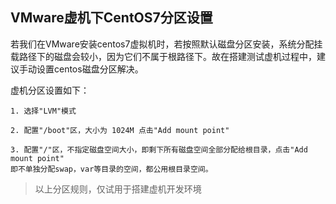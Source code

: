 ## VMware虚机下CentOS7分区设置

若我们在VMware安装centos7虚拟机时，若按照默认磁盘分区安装，系统分配挂载路径下的磁盘会较小，因为它们不属于根路径下。故在搭建测试虚机过程中，建议手动设置centos磁盘分区解决。

虚机分区设置如下：
```shell
1. 选择"LVM"模式

2. 配置"/boot"区，大小为 1024M 点击"Add mount point"

3. 配置"/"区，不指定磁盘空间大小，即剩下所有磁盘空间全部分配给根目录，点击"Add mount point"
即不单独分配swap，var等目录的空间，都公用根目录空间。
```

>以上分区规则，仅试用于搭建虚机开发环境